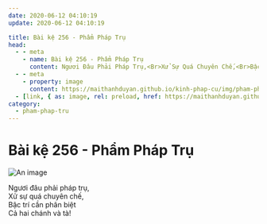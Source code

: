 ```yaml
---
date: 2020-06-12 04:10:19
update: 2020-06-12 04:10:19

title: Bài kệ 256 - Phẩm Pháp Trụ
head:
  - - meta
    - name: Bài kệ 256 - Phẩm Pháp Trụ
      content: Ngươi Đâu Phải Pháp Trụ,<Br>Xử Sự Quá Chuyên Chế,<Br>Bậc Trí Cần Phân Biệt<Br>Cả Hai Chánh Và Tà!<Br>
  - - meta
    - property: image
      content: https://maithanhduyan.github.io/kinh-phap-cu/img/pham-phap-tru/pham-phap-tru-256.jpg
  - [link, { as: image, rel: preload, href: https://maithanhduyan.github.io/kinh-phap-cu/img/pham-phap-tru/pham-phap-tru-256.jpg }]
category:
  - pham-phap-tru
---
```


# Bài kệ 256 - Phẩm Pháp Trụ

![An image](/img/pham-phap-tru/pham-phap-tru-256.jpg)

Ngươi đâu phải pháp trụ,<br>Xử sự quá chuyên chế,<br>Bậc trí cần phân biệt<br>Cả hai chánh và tà!<br>
